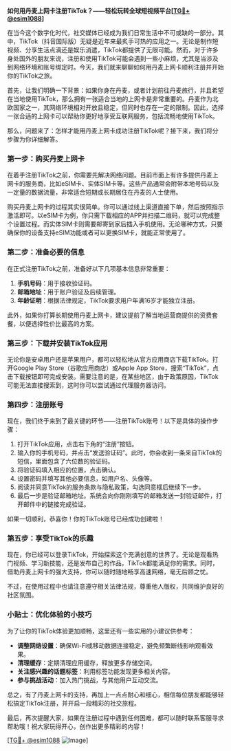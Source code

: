 **如何用丹麦上网卡注册TikTok？——轻松玩转全球短视频平台[[TG💪+ @esim1088](https://t.me/s/esim1088)]**

在当今这个数字化时代，社交媒体已经成为我们日常生活中不可或缺的一部分。其中，TikTok（抖音国际版）无疑是近年来最炙手可热的应用之一。无论是制作短视频、分享生活点滴还是娱乐消遣，TikTok都提供了无限可能。然而，对于许多身处国外的朋友来说，注册和使用TikTok可能会遇到一些小麻烦，尤其是当涉及到网络环境和账号绑定时。今天，我们就来聊聊如何用丹麦上网卡顺利注册并开始你的TikTok之旅。

首先，让我们明确一下背景：如果你身在丹麦，或者计划前往丹麦旅行，并且希望在当地使用TikTok，那么拥有一张适合当地的上网卡是非常重要的。丹麦作为北欧国家之一，其网络环境相对开放且稳定，但同时也存在一定的限制。因此，选择一张合适的上网卡可以帮助你更好地享受互联网服务，包括流畅地使用TikTok。

那么，问题来了：怎样才能用丹麦上网卡成功注册TikTok呢？接下来，我们将分步骤为你详细解答。

### 第一步：购买丹麦上网卡

在着手注册TikTok之前，你需要先解决网络问题。目前市面上有许多提供丹麦上网卡的服务商，比如eSIM卡、实体SIM卡等。这些产品通常会附带本地号码以及一定量的数据流量，非常适合短期或长期居住在丹麦的人士使用。

购买丹麦上网卡的过程其实很简单。你可以通过线上渠道直接下单，然后按照指示激活即可。以eSIM卡为例，你只需下载相应的APP并扫描二维码，就可以完成整个设置过程。而实体SIM卡则需要邮寄到家后插入手机使用。无论哪种方式，只要确保你的设备支持eSIM功能或者可以更换SIM卡，就能正常使用了。

### 第二步：准备必要的信息

在正式注册TikTok之前，准备好以下几项基本信息非常重要：

1. **手机号码**：用于接收验证码。
2. **邮箱地址**：用于账户验证及后续管理。
3. **年龄证明**：根据法律规定，TikTok要求用户年满16岁才能独立注册。

此外，如果你打算长期使用丹麦上网卡，建议提前了解当地运营商提供的资费套餐，以便选择性价比最高的方案。

### 第三步：下载并安装TikTok应用

无论你是安卓用户还是苹果用户，都可以轻松地从官方应用商店下载TikTok。打开Google Play Store（谷歌应用商店）或Apple App Store，搜索“TikTok”，点击下载按钮即可完成安装。需要注意的是，在某些地区，由于政策原因，TikTok可能无法直接搜索到，这时你可以尝试通过代理服务器访问。

### 第四步：注册账号

现在，我们终于来到了最关键的环节——注册TikTok账号！以下是具体的操作步骤：

1. 打开TikTok应用，点击右下角的“注册”按钮。
2. 输入你的手机号码，并点击“发送验证码”。此时，你会收到一条来自TikTok的短信，里面包含了六位数的验证码。
3. 将验证码填入相应的位置，点击确认。
4. 设置密码并填写其他必要信息，如用户名、头像等。
5. 阅读并同意TikTok的服务条款与隐私政策，勾选同意框后继续下一步。
6. 最后一步是验证邮箱地址。系统会向你刚刚填写的邮箱发送一封验证邮件，打开邮件中的链接完成验证。

如果一切顺利，恭喜你！你的TikTok账号已经成功创建啦！

### 第五步：享受TikTok的乐趣

现在，你已经可以登录TikTok，开始探索这个充满创意的世界了。无论是观看热门视频、学习新技能，还是发布自己的作品，TikTok都能满足你的需求。同时，借助丹麦上网卡的强大支持，你可以随时随地畅享高速网络，毫无后顾之忧。

不过，在使用过程中也请注意遵守相关法律法规，尊重他人版权，共同维护良好的社区氛围。

### 小贴士：优化体验的小技巧

为了让你的TikTok体验更加顺畅，这里还有一些实用的小建议供参考：

- **调整网络设置**：确保Wi-Fi或移动数据连接稳定，避免频繁断线影响观看效果。
- **清理缓存**：定期清理应用缓存，释放更多存储空间。
- **关注感兴趣的话题标签**：利用标签功能发现更多相关内容。
- **参与挑战活动**：加入热门挑战，与其他用户互动交流。

总之，有了丹麦上网卡的支持，再加上一点点耐心和细心，相信每位朋友都能够轻松搞定TikTok注册，并开启一段精彩的社交旅程。

最后，再次提醒大家，如果在注册过程中遇到任何困难，都可以随时联系客服寻求帮助哦！祝大家玩得开心，创作出更多精彩的内容！

[[TG💪+ @esim1088](https://t.me/s/esim1088) ![Image](https://i.postimg.cc/4NQfJmqS/Snipaste-2025-05-13-00-14-12.png)]